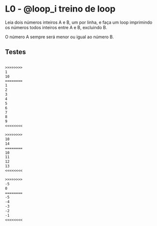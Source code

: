 # L0 - @loop_i treino de loop

Leia dois números inteiros A e B, um por linha, e faça um loop imprimindo os números todos inteiros entre A e B, excluindo B.

O número A sempre será menor ou igual ao número B.

## Testes

```txt

>>>>>>>>
1
10
========
1
2
3
4
5
6
7
8
9
<<<<<<<<

>>>>>>>>
10
14
========
10
11
12
13
<<<<<<<<

>>>>>>>>
-5
0
========
-5
-4
-3
-2
-1
<<<<<<<<

```
